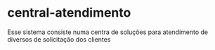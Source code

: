 # central-atendimento
Esse sistema consiste numa centra de soluções para atendimento de diversos de solicitação dos clientes
